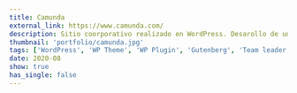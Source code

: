 ```yaml
---
title: Camunda
external_link: https://www.camunda.com/
description: Sitio coorporativo realizado en WordPress. Desarollo de un plugin para la importación de páginas y posts desde archivos markdown desde el sitio existente realizado con el framework Hugo.
thumbnail: 'portfolio/camunda.jpg'
tags: ['WordPress', 'WP Theme', 'WP Plugin', 'Gutenberg', 'Team leader']
date: 2020-08
show: true
has_single: false
---
```


